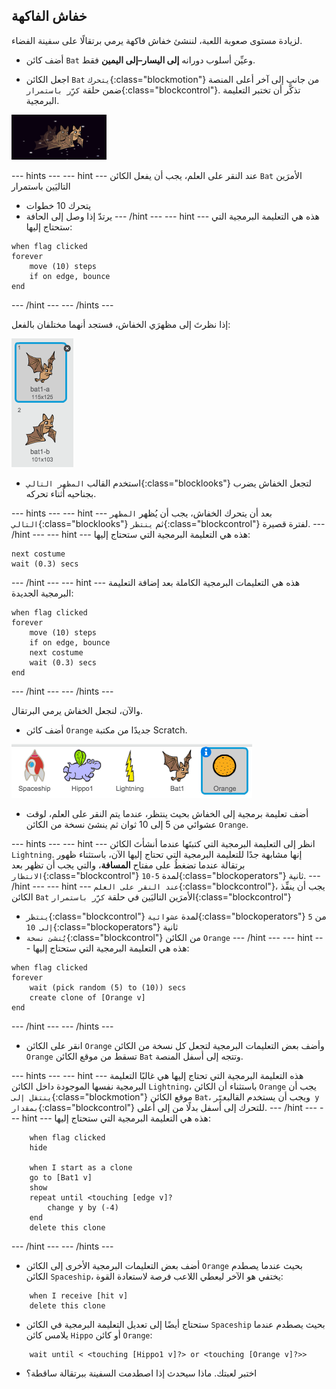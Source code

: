 ## خفاش الفاكهة

لزيادة مستوى صعوبة اللعبة، لننشئ خفاش فاكهة يرمي برتقالًا على سفينة الفضاء.

+ أضف كائن `Bat` وعيِّن أسلوب دورانه **إلى اليسار–إلى اليمين** فقط.

+ اجعل الكائن `Bat` `يتحرك`{:class="blockmotion"} من جانب إلى آخر أعلى المنصة ضمن حلقة `كرِّر باستمرار`{:class="blockcontrol"}. تذكَّر أن تختبر التعليمة البرمجية.

![screenshot](images/invaders-bat.png)

--- hints ---
--- hint ---
عند النقر على العلم، يجب أن يفعل الكائن `Bat` الأمرَين التاليَين باستمرار
- يتحرك 10 خطوات
- يرتدّ إذا وصل إلى الحافة
--- /hint ---
--- hint ---
هذه هي التعليمة البرمجية التي ستحتاج إليها:

```blocks
when flag clicked
forever
    move (10) steps
    if on edge, bounce
end
```
--- /hint ---
--- /hints ---

إذا نظرتَ إلى مظهرَي الخفاش، فستجد أنهما مختلفان بالفعل:

![screenshot](images/invaders-bat-costume.png)

+ استخدم القالب `المظهر التالي`{:class="blocklooks"} لتجعل الخفاش يضرب بجناحيه أثناء تحركه.

--- hints ---
--- hint ---
بعد أن يتحرك الخفاش، يجب أن يُظهر `المظهر التالي`{:class="blocklooks"} ثم `ينتظر`{:class="blockcontrol"} لفترة قصيرة.
--- /hint ---
--- hint ---
هذه هي التعليمة البرمجية التي ستحتاج إليها:

```blocks
next costume
wait (0.3) secs
```
--- /hint ---
--- hint ---
هذه هي التعليمات البرمجية الكاملة بعد إضافة التعليمة البرمجية الجديدة:

```blocks
when flag clicked
forever
    move (10) steps
    if on edge, bounce
    next costume
    wait (0.3) secs
end
```
--- /hint ---
--- /hints ---

والآن، لنجعل الخفاش يرمي البرتقال.

+ أضف كائن `Orange` جديدًا من مكتبة Scratch.

![screenshot](images/invaders-orange.png)

+ أضف تعليمة برمجية إلى الخفاش بحيث ينتظر، عندما يتم النقر على العلم، لوقت عشوائي من 5 إلى 10 ثوان ثم ينشئ نسخة من الكائن `Orange`.

--- hints ---
--- hint ---
انظر إلى التعليمة البرمجية التي كتبتَها عندما أنشأتَ الكائن `Lightning`. إنها مشابهة جدًا للتعليمة البرمجية التي تحتاج إليها الآن، باستثناء ظهور برتقالة عندما تضغطُ على مفتاح **المسافة**، والتي يجب أن تظهر بعد `الانتظار`{:class="blockcontrol"} لمدة `5-10`{:class="blockoperators"} ثانية.
--- /hint ---
--- hint ---
`عند النقر على العلم`{:class="blockcontrol"}، يجب أن ينفِّذ الكائن `Bat` الأمرَين التاليَين في حلقة
`كرِّر باستمرار`{:class="blockcontrol"}
- `ينتظر`{:class="blockcontrol"} لمدة `عشوائية`{:class="blockoperators"} من `5 إلى 10`{:class="blockoperators"} ثانية
- `يُنشئ نسخة`{:class="blockcontrol"} من الكائن `Orange`
--- /hint ---
--- hint ---
هذه هي التعليمة البرمجية التي ستحتاج إليها:

```blocks
when flag clicked
forever
	wait (pick random (5) to (10)) secs
	create clone of [Orange v]
end
```
--- /hint ---
--- /hints ---

+ انقر على الكائن `Orange` وأضف بعض التعليمات البرمجية لتجعل كل نسخة من الكائن `Orange` تسقط من موقع الكائن `Bat` وتتجه إلى أسفل المنصة.

--- hints ---
--- hint ---
هذه التعليمة البرمجية التي تحتاج إليها هي غالبًا التعليمة البرمجية نفسها الموجودة داخل الكائن `Lightning`، باستثناء أن الكائن `Orange` يجب أن `ينتقل إلى`{:class="blockmotion"} موقع الكائن `Bat`، ويجب أن يستخدم القالب`غيِّر y بمقدار`{:class="blockcontrol"} للتحرك إلى أسفل بدلًا من إلى أعلى.
--- /hint ---
--- hint ---
هذه هي التعليمة البرمجية التي ستحتاج إليها:

```blocks
	when flag clicked
	hide

	when I start as a clone
	go to [Bat1 v]
	show
	repeat until <touching [edge v]?
		change y by (-4)
	end
	delete this clone

```
--- /hint ---
--- /hints ---


+ أضف بعض التعليمات البرمجية الأخرى إلى الكائن `Orange` بحيث عندما يصطدم الكائن `Spaceship`، يختفي هو الآخر ليعطي اللاعب فرصة لاستعادة القوة:

```blocks
	when I receive [hit v]
	delete this clone
```

+ ستحتاج أيضًا إلى تعديل التعليمة البرمجية في الكائن `Spaceship` بحيث يصطدم عندما يلامس كائن `Hippo` أو كائن `Orange`:

```blocks
	wait until < <touching [Hippo1 v]?> or <touching [Orange v]?>>
```

+ اختبر لعبتك. ماذا سيحدث إذا اصطدمت السفينة ببرتقالة ساقطة؟
